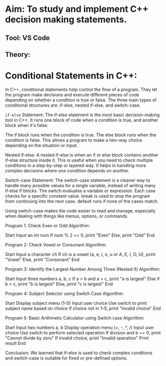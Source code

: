 # Aim: To study and implement C++ decision making statements.

## Tool: VS Code

## Theory:
# Conditional Statements in C++:
In C++, conditional statements help control the flow of a program. They let the program make decisions and execute different pieces of code depending on whether a condition is true or false. The three main types of conditional structures are: if-else, nested if-else, and switch-case.

`if-else` Statement:
The if-else statement is the most basic decision-making tool in C++. It runs one block of code when a condition is true, and another block when it's false.

The if block runs when the condition is true.
The else block runs when the condition is false.
This allows a program to make a two-way choice depending on the situation or input.

Nested if-else:
A nested if-else is when an if or else block contains another if-else structure inside it. This is useful when you need to check multiple conditions in a step-by-step or layered way. It helps in handling more complex decisions where one condition depends on another.

Switch-case Statement:
The switch-case statement is a cleaner way to handle many possible values for a single variable, instead of writing many if-else if blocks.
The switch evaluates a variable or expression.
Each case checks for a specific constant value.
break is used to stop the program from continuing into the next case.
default runs if none of the cases match.

Using switch-case makes the code easier to read and manage, especially when dealing with things like menus, options, or commands.

Program 1: Check Even or Odd
Algorithm:

Start
Input an int num
If num % 2 == 0, print "Even"
Else, print "Odd"
End

Program 2: Check Vowel or Consonant
Algorithm:

Start
Input a character ch
If ch is a vowel (a, e, i, o, u or A, E, I, O, U), print "Vowel"
Else, print "Consonant"
End

Program 3: Identify the Largest Number Among Three (Nested if)
Algorithm:

Start
Input three numbers a, b, c
If a > b and a > c, print "a is largest"
Else if b > c, print "b is largest"
Else, print "c is largest"
End

Program 4: Subject Selector using Switch Case
Algorithm:

Start
Display subject menu (1–5)
Input user choice
Use switch to print subject name based on choice
If choice not in 1–5, print "Invalid choice"
End

Program 5: Basic Arithmetic Calculator using Switch case
Algorithm:

Start
Input two numbers a, b
Display operation menu (+, -, *, /)
Input user choice
Use switch to perform selected operation
If division and b == 0, print "Cannot divide by zero"
If invalid choice, print "Invalid operation"
Print result
End

Conclusion: We learned that if-else is used to check complex conditions and switch-case is suitable for fixed or pre-defined options.
